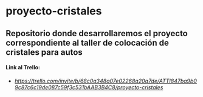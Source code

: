 # proyecto-cristales
## Repositorio donde desarrollaremos el proyecto correspondiente al taller de colocación de cristales para autos
#### Link al Trello:
- _https://trello.com/invite/b/68c0a348a07e02268a20a7de/ATTI847ba9b09c87c6c19de087c59f3c531bAAB3B4C8/proyecto-cristales_
